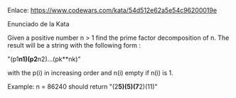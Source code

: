 Enlace: https://www.codewars.com/kata/54d512e62a5e54c96200019e

Enunciado de la Kata

Given a positive number n > 1 find the prime factor decomposition of n. The result will be a string with the following form :

 "(p1**n1)(p2**n2)...(pk**nk)"

with the p(i) in increasing order and n(i) empty if n(i) is 1.

Example: n = 86240 should return "(2**5)(5)(7**2)(11)"